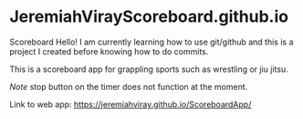 # JeremiahVirayScoreboard.github.io
Scoreboard
Hello! I am currently learning how to use git/github and this is a project I created before knowing how to do commits. 

This is a scoreboard app for grappling sports such as wrestling or jiu jitsu.

*Note* stop button on the timer does not function at the moment.

Link to web app:
https://jeremiahviray.github.io/ScoreboardApp/
